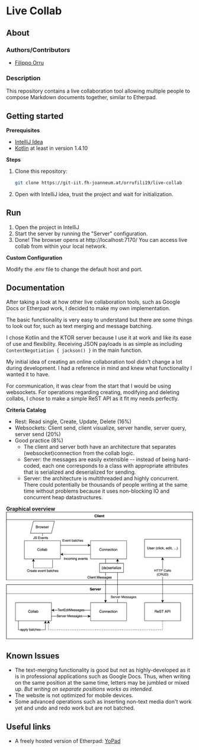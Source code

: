 # Live Collab

## About

### Authors/Contributors

* [Filippo Orru](mailto:filippo.orru@edu.fh-joanneum.at)

### Description

This repository contains a live collaboration tool allowing multiple people to compose Markdown documents together, similar to Etherpad.

## Getting started

**Prerequisites**

- [IntelliJ Idea](https://www.jetbrains.com/idea/)
- [Kotlin](https://kotlinlang.org/) at least in version 1.4.10

**Steps**

1. Clone this repository:
    ```bash
    git clone https://git-iit.fh-joanneum.at/orrufili19/live-collab
    ```
1. Open with IntelliJ idea, trust the project and wait for initialization.

## Run

1. Open the project in IntelliJ
1. Start the server by running the "Server" configuration.
1. Done! The browser opens at http://localhost:7170/ You can access live collab from within your local network.

**Custom Configuration**

Modify the .env file to change the default host and port.

## Documentation

After taking a look at how other live collaboration tools, such as Google Docs or Etherpad work, I decided to make my own implementation.

The basic functionality is very easy to understand but there are some things to look out for, such as text merging and message batching.

I chose Kotlin and the KTOR server because I use it at work and like its ease of use and flexibility. Receiving JSON payloads is as simple
as including `ContentNegotiation { jackson() }` in the main function.

My initial idea of creating an online collaboration tool didn't change a lot during development. I had a reference in mind and knew what
functionality I wanted it to have.

For communication, it was clear from the start that I would be using websockets. For operations regarding creating, modifying and deleting
collabs, I chose to make a simple ReST API as it fit my needs perfectly.

**Criteria Catalog**

- Rest: Read single, Create, Update, Delete (16%)
- Websockets: Client send, client visualize, server handle, server query, server send (20%)
- Good practice (8%)
  - The client and server both have an architecture that separates (websocket)connection from the collab logic.
  - Server: the messages are easily extensible -- instead of being hard-coded, each one corresponds to a class with appropriate attributes
    that is serialized and deserialized for sending.
  - Server: the architecture is multithreaded and highly concurrent. There could potentially be thousands of people writing at the same time
    without problems because it uses non-blocking IO and concurrent heap datastructures.

**Graphical overview**
![Diagram](img/diagram.png)

## Known Issues

- The text-merging functionality is good but not as highly-developed as it is in professional applications such as Google Docs. Thus, when
  writing on the same position at the same time, letters may be jumbled or mixed up. *But writing on separate positions works as intended.*
- The website is not optimized for mobile devices.
- Some advanced operations such as inserting non-text media don't work yet and undo and redo work but are not batched.

## Useful links

* A freely hosted version of Etherpad: [YoPad](https://yopad.eu/)